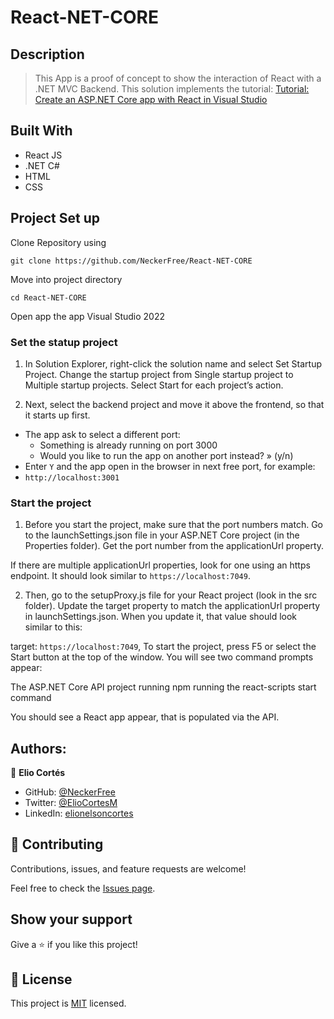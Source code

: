 # React-NET-CORE

## Description

>This App is a proof of concept to show the interaction of React with a .NET MVC Backend.
>This solution implements the tutorial: 
[Tutorial: Create an ASP.NET Core app with React in Visual Studio](https://learn.microsoft.com/en-us/visualstudio/javascript/tutorial-asp-net-core-with-react?view=vs-2022)

## Built With

- React JS 
- .NET C#
- HTML 
- CSS

## Project Set up

Clone Repository using

`git clone https://github.com/NeckerFree/React-NET-CORE`

Move into project directory

`cd React-NET-CORE`

Open app the app Visual Studio 2022

### Set the statup project

1. In Solution Explorer, right-click the solution name and select Set Startup Project. Change the startup project from Single startup project to Multiple startup projects. Select Start for each project’s action.

2. Next, select the backend project and move it above the frontend, so that it starts up first.

- The app ask to select a different port:
    - Something is already running on port 3000
    - Would you like to run the app on another port instead? » (y/n)
- Enter `Y` and the app open in the browser in next free port, for example:
- `http://localhost:3001`

### Start the project
1. Before you start the project, make sure that the port numbers match. Go to the launchSettings.json file in your ASP.NET Core project (in the Properties folder). Get the port number from the applicationUrl property.

If there are multiple applicationUrl properties, look for one using an https endpoint. It should look similar to `https://localhost:7049`.

2. Then, go to the setupProxy.js file for your React project (look in the src folder). Update the target property to match the applicationUrl property in launchSettings.json. When you update it, that value should look similar to this:

target: `https://localhost:7049`,
To start the project, press F5 or select the Start button at the top of the window. You will see two command prompts appear:

The ASP.NET Core API project running
npm running the react-scripts start command

You should see a React app appear, that is populated via the API.

## Authors:

👤 **Elio Cortés**

- GitHub: [@NeckerFree](https://github.com/NeckerFree)
- Twitter: [@ElioCortesM](https://twitter.com/ElioCortesM)
- LinkedIn: [elionelsoncortes](https://www.linkedin.com/in/elionelsoncortes/)

## 🤝 Contributing

Contributions, issues, and feature requests are welcome!

Feel free to check the [Issues page](https://github.com/NeckerFree/React-NET-CORE/issues).

## Show your support

Give a ⭐️ if you like this project!

## 📝 License

This project is [MIT](./LICENSE) licensed.
